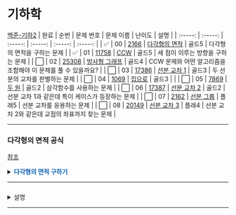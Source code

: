 # 기하학

[백준-기하2](https://www.acmicpc.net/step/45)
| 완료 | 순번 | 문제 번호 | 문제 이름 | 난이도 | 설명 |
| :-----: | :-----: | :-----: | :-----: | :-----: | :-----: |
| ✅ | 00 | <a href="https://www.acmicpc.net/problem/2166" target="_blank">2166</a> | <a href="./2166.js" target="_blank">다각형의 면적</a> | 골드5 | 다각형의 면적을 구하는 문제 |
| ✅ | 01 | <a href="https://www.acmicpc.net/problem/11758" target="_blank">11758</a> | <a href="./11758.js" target="_blank">CCW</a> | 골드5 | 세 점이 이루는 방향을 구하는 문제 |
| ⬜️ | 02 | <a href="https://www.acmicpc.net/problem/25308" target="_blank">25308</a> | <a href="./25308.js" target="_blank">방사형 그래프</a> | 골드4 | CCW 문제와 어떤 알고리즘을 조합해야 이 문제를 풀 수 있을까요? |
| ⬜️ | 03 | <a href="https://www.acmicpc.net/problem/17386" target="_blank">17386</a> | <a href="./17386.js" target="_blank">선분 교차 1</a> | 골드3 | 두 선분의 교차를 판별하는 문제 |
| ⬜️ | 04 | <a href="https://www.acmicpc.net/problem/1069" target="_blank">1069</a> | <a href="./1069.js" target="_blank">집으로</a> | 골드3 | |
| ⬜️ | 05 | <a href="https://www.acmicpc.net/problem/7869" target="_blank">7869</a> | <a href="./7869.js" target="_blank">두 원</a> | 골드2 | 삼각함수를 사용하는 문제 |
| ⬜️ | 06 | <a href="https://www.acmicpc.net/problem/17387" target="_blank">17387</a> | <a href="./17387.js" target="_blank">선분 교차 2</a> | 골드2 | 선분 교차 1과 같은데 특이 케이스가 등장하는 문제 |
| ⬜️ | 07 | <a href="https://www.acmicpc.net/problem/2162" target="_blank">2162</a> | <a href="./2162.js" target="_blank">선분 그룹</a> | 플래5 | 선분 교차를 응용하는 문제 |
| ⬜️ | 08 | <a href="https://www.acmicpc.net/problem/20149" target="_blank">20149</a> | <a href="./20149.js" target="_blank">선분 교차 3</a> | 플래4 | 선분 교차 2와 같은데 교점의 좌표까지 찾는 문제 |

---

### 다각형의 면적 공식

[참조](https://ko.wikihow.com/%EB%8B%A4%EA%B0%81%ED%98%95-%EB%84%93%EC%9D%B4-%EA%B5%AC%ED%95%98%EA%B8%B0)

<details>
<summary><b style="color: #0B60B2">다각형의 면적 구하기</b></summary>

예시) 오각형

- A (x1, y1)
- B (x2, y2)
- C (x3, y3)
- D (x4, y4)
- E (x5, y5)

`Z1 = x1 * y2 + x2 * y3 + ... + x4 * y5 + x5 * y1`

`Z2 = x2 * y1 + x3 * y2 + ... + x5 * y4 + x1 * y5`

오각형의 면적 : `(Z1 - Z2) / 2`

</details>

---

###

<details>
<summary>설명</summary>

</details>

---
